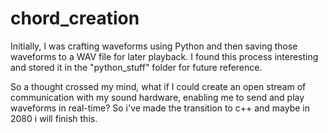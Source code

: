 # chord_creation
Initially, I was crafting waveforms using Python and then saving those waveforms to a WAV file for later playback. I found this process interesting and stored it in the "python_stuff" folder for future reference.

So a thought crossed my mind, what if I could create an open stream of communication with my sound hardware, enabling me to send and play waveforms in real-time? So i've made the transition to c++ and maybe in 2080 i will finish this.
